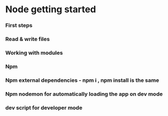 # Node getting started
### First steps
### Read & write files
### Working with modules
### Npm
### Npm external dependencies - npm i , npm install is the same
### Npm nodemon for automatically loading the app on dev mode
### dev script for developer mode